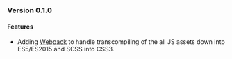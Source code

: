 ### Version 0.1.0

#### Features

 - Adding [Webpack](https://webpack.js.org) to handle transcompiling of the all JS assets down into ES5/ES2015 and SCSS into CSS3.

